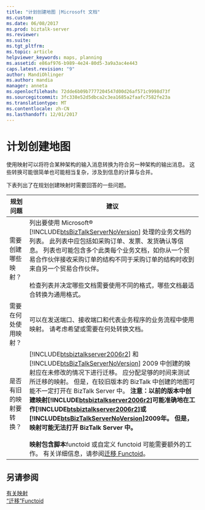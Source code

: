 ```yaml
---
title: "计划创建地图 |Microsoft 文档"
ms.custom: 
ms.date: 06/08/2017
ms.prod: biztalk-server
ms.reviewer: 
ms.suite: 
ms.tgt_pltfrm: 
ms.topic: article
helpviewer_keywords: maps, planning
ms.assetid: e86af976-b989-4e24-80d5-3a9a3ac4e443
caps.latest.revision: "9"
author: MandiOhlinger
ms.author: mandia
manager: anneta
ms.openlocfilehash: 72dde6b09b7777204547d00d26af571c9998d73f
ms.sourcegitcommit: 3fc338e52d5dbca2c3ea1685a2faafc7582fe23a
ms.translationtype: MT
ms.contentlocale: zh-CN
ms.lasthandoff: 12/01/2017
---
```

# <a name="planning-to-create-maps"></a>计划创建地图
使用映射可以将符合某种架构的输入消息转换为符合另一种架构的输出消息。 这些转换可能很简单也可能相当复杂，涉及到信息的计算与合并。  
  
 下表列出了在规划创建映射时需要回答的一些问题。  
  
|规划问题|建议|  
|-----------------------|--------------------|  
|需要创建哪些映射？|列出要使用 Microsoft® [!INCLUDE[btsBizTalkServerNoVersion](../includes/btsbiztalkservernoversion-md.md)] 处理的业务文档的列表。 此列表中应包括如采购订单、发票、发货确认等信息。 列表也可能包含多个此类每个业务文档，如你从一个贸易合作伙伴接收采购订单的结构不同于采购订单的结构时收到来自另一个贸易合作伙伴。<br /><br /> 检查列表并决定哪些文档需要使用不同的格式，哪些文档最适合转换为通用格式。|  
|需要在何处使用映射？|可以在发送端口、接收端口和代表业务程序的业务流程中使用映射。 请考虑希望或需要在何处转换文档。|  
|是否有旧的映射要转换？|[!INCLUDE[btsbiztalkserver2006r2](../includes/btsbiztalkserver2006r2-md.md)] 和 [!INCLUDE[btsBizTalkServerNoVersion](../includes/btsbiztalkservernoversion-md.md)] 2009 中创建的映射应在未修改的情况下进行迁移。 应分配足够的时间来测试所迁移的映射。 但是，在较旧版本的 BizTalk 中创建的地图可能不一定打开在 BizTalk Server 中。 **注意：**以前的版本中创建映射[!INCLUDE[btsbiztalkserver2006r2](../includes/btsbiztalkserver2006r2-md.md)]可能准确地在工作[!INCLUDE[btsbiztalkserver2006r2](../includes/btsbiztalkserver2006r2-md.md)]或[!INCLUDE[btsBizTalkServerNoVersion](../includes/btsbiztalkservernoversion-md.md)]2009年。 但是，映射可能无法打开 BizTalk Server 中。 <br /><br /> 映射包含**脚本**functoid 或自定义 functoid 可能需要额外的工作。 有关详细信息，请参阅[迁移 Functoid](../core/migrating-functoids.md)。|  
  
## <a name="see-also"></a>另请参阅  
 [有关映射](../core/about-maps.md)   
 [“迁移”Functoid](../core/migrating-functoids.md)